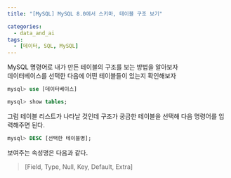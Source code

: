```yaml
---
title: "[MySQL] MySQL 8.0에서 스키마, 테이블 구조 보기"

categories:
  - data_and_ai
tags:
  - [데이터, SQL, MySQL]
---
```


MySQL 명령어로 내가 만든 테이블의 구조를 보는 방법을 알아보자   
데이터베이스를 선택한 다음에 어떤 테이블들이 있는지 확인해보자    

```sql
mysql> use [데이터베이스]

mysql> show tables;
```

그럼 테이블 리스트가 나타날 것인데 구조가 궁금한 테이블을 선택해 다음 명령어를 입력해주면 된다.   

```sql
mysql> DESC [선택한 테이블명];
```

보여주는 속성명은 다음과 같다.   

> [Field, Type, Null, Key, Default, Extra]